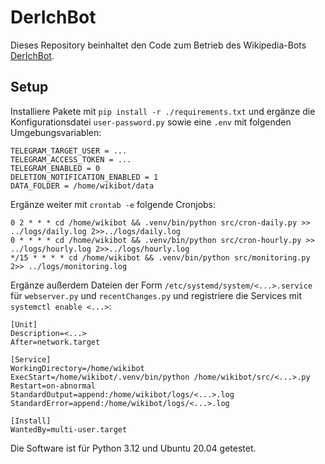 # DerIchBot

Dieses Repository beinhaltet den Code zum Betrieb des Wikipedia-Bots [DerIchBot](https://de.wikipedia.org/wiki/Benutzer:DerIchBot).

## Setup
Installiere Pakete mit `pip install -r ./requirements.txt` und ergänze die Konfigurationsdatei `user-password.py` sowie eine `.env` mit folgenden Umgebungsvariablen:
```
TELEGRAM_TARGET_USER = ...
TELEGRAM_ACCESS_TOKEN = ...
TELEGRAM_ENABLED = 0
DELETION_NOTIFICATION_ENABLED = 1
DATA_FOLDER = /home/wikibot/data
``` 

Ergänze weiter mit `crontab -e` folgende Cronjobs:

```
0 2 * * * cd /home/wikibot && .venv/bin/python src/cron-daily.py >> ../logs/daily.log 2>>../logs/daily.log
0 * * * * cd /home/wikibot && .venv/bin/python src/cron-hourly.py >> ../logs/hourly.log 2>>../logs/hourly.log
*/15 * * * * cd /home/wikibot && .venv/bin/python src/monitoring.py 2>> ../logs/monitoring.log
```

Ergänze außerdem Dateien der Form `/etc/systemd/system/<...>.service` für `webserver.py` und `recentChanges.py` und registriere die Services mit `systemctl enable <...>`:
```
[Unit]
Description=<...>
After=network.target

[Service]
WorkingDirectory=/home/wikibot
ExecStart=/home/wikibot/.venv/bin/python /home/wikibot/src/<...>.py
Restart=on-abnormal
StandardOutput=append:/home/wikibot/logs/<...>.log
StandardError=append:/home/wikibot/logs/<...>.log

[Install]
WantedBy=multi-user.target
```

Die Software ist für Python 3.12 und Ubuntu 20.04 getestet.
